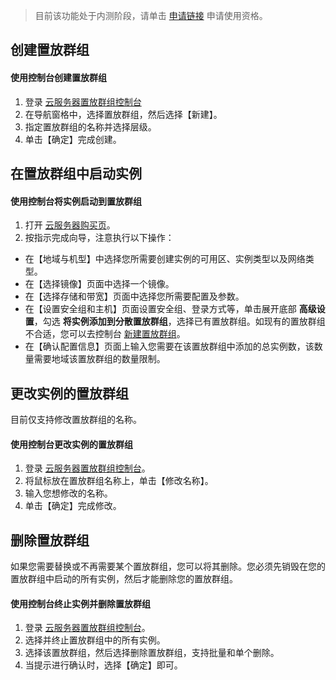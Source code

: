 > 目前该功能处于内测阶段，请单击 [申请链接](http://tce.fsphere.cn/act/apply/PlacementSet) 申请使用资格。

## 创建置放群组

#### 使用控制台创建置放群组
1. 登录 [云服务器置放群组控制台](http://console.tcecqpoc.fsphere.cn/cvm/ps) 
2. 在导航窗格中，选择置放群组，然后选择【新建】。
3. 指定置放群组的名称并选择层级。
4. 单击【确定】完成创建。

## 在置放群组中启动实例
#### 使用控制台将实例启动到置放群组
1. 打开 [云服务器购买页](https://buy.tce.fsphere.cn/?tab=custom&step=1)。
2. 按指示完成向导，注意执行以下操作：
 - 在【地域与机型】中选择您所需要创建实例的可用区、实例类型以及网络类型。
 - 在【选择镜像】页面中选择一个镜像。
 - 在【选择存储和带宽】页面中选择您所需要配置及参数。
 - 在【设置安全组和主机】页面设置安全组、登录方式等，单击展开底部 **高级设置**，勾选 **将实例添加到分散置放群组**，选择已有置放群组。如现有的置放群组不合适，您可以去控制台 [新建置放群组](http://console.tcecqpoc.fsphere.cn/cvm/ps?regionId=1)。
 - 在【确认配置信息】页面上输入您需要在该置放群组中添加的总实例数，该数量需要地域该置放群组的数量限制。

## 更改实例的置放群组
目前仅支持修改置放群组的名称。
#### 使用控制台更改实例的置放群组
1. 登录 [云服务器置放群组控制台](http://console.tcecqpoc.fsphere.cn/cvm/ps)。 
2. 将鼠标放在置放群组名称上，单击【修改名称】。
3. 输入您想修改的名称。
4. 单击【确定】完成修改。

## 删除置放群组
如果您需要替换或不再需要某个置放群组，您可以将其删除。您必须先销毁在您的置放群组中启动的所有实例，然后才能删除您的置放群组。

#### 使用控制台终止实例并删除置放群组
1. 登录  [云服务器置放群组控制台](http://console.tcecqpoc.fsphere.cn/cvm/ps)。
2. 选择并终止置放群组中的所有实例。
3. 选择该置放群组，然后选择删除置放群组，支持批量和单个删除。
4. 当提示进行确认时，选择【确定】即可。
